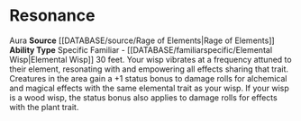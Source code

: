 ﻿---
ability_type: Specific Familiar - Elemental Wisp
id: '100'
name: Resonance
rarity: Common
source: '[[DATABASE/source/Rage of Elements|Rage of Elements]]'
type: Familiar Ability

---
# Resonance

<span class="item-trait">Aura</span>
**Source** [[DATABASE/source/Rage of Elements|Rage of Elements]]
**Ability Type** Specific Familiar - [[DATABASE/familiarspecific/Elemental Wisp|Elemental Wisp]]
30 feet. Your wisp vibrates at a frequency attuned to their element, resonating with and empowering all effects sharing that trait. Creatures in the area gain a +1 status bonus to damage rolls for alchemical and magical effects with the same elemental trait as your wisp. If your wisp is a wood wisp, the status bonus also applies to damage rolls for effects with the plant trait.